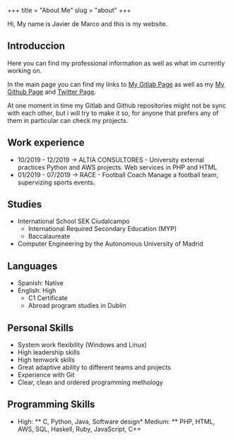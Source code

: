 +++
title = "About Me"
slug = "about"
+++

[github]: /images/github.svg
[gitlab]: /images/gitlab2.ico

Hi, My name is Javier de Marco and this is my website.

## Introduccion

Here you can find my professional information as well as what im currently
working on.

In the main page you can find my links to
[My Gitlab Page](https://gitlab.com/javierdemarco) as well as my
[My Github Page](https://github.com/javierdemarco) and
[Twitter Page](https://twitter.com/javierdemarcoo).

At one moment in time my Gitlab and Github repositories might not be sync with
each other, but i will try to make it so, for anyone that prefers any of them
in particular can check my projects.

## Work experience

* 10/2019 - 12/2019 -> ALTIA CONSULTORES - University external practices
Python and AWS projects. Web services in PHP and HTML
* 01/2019 - 07/2019 -> RACE - Football Coach
Manage a football team, supervizing sports events.

## Studies

* International School SEK Ciudalcampo
  * International Required Secondary Education (MYP)
  * Baccalaureate
* Computer Engineering by the Autonomous University of Madrid

## Languages

* Spanish: Native
* English: High
  * C1 Certificate
  * Abroad program studies in Dublin

## Personal Skills

* System work flexibility (Windows and Linux)
* High leadership skills
* High temwork skills
* Great adaptive ability to different teams and projects
* Experience with Git
* Clear, clean and ordered programming methology

## Programming Skills

* High:
** C, Python, Java, Software design* Medium:
** PHP, HTML, AWS, SQL, Haskell, Ruby, JavaScript, C++


